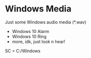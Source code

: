 # Windows Media

Just some Windows audio media (\*.wav)
- Windows 10 Alarm
- Windows 10 Ring
- more, idk, just look n hear!

SC = C:/Windows
